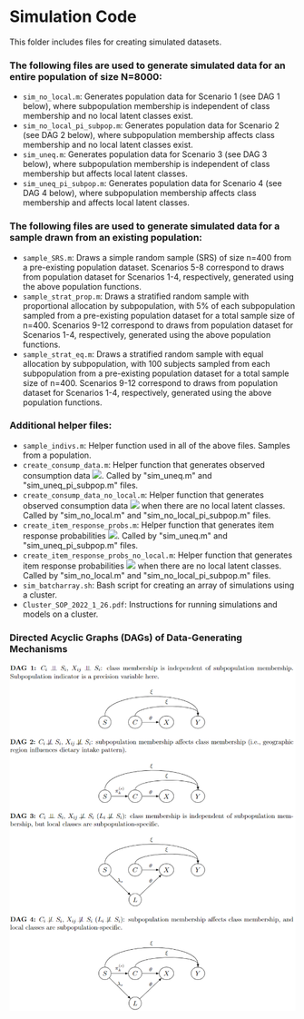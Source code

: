 # Simulation Code
This folder includes files for creating simulated datasets.

### The following files are used to generate simulated data for an entire population of size N=8000:
* `sim_no_local.m`: Generates population data for Scenario 1 (see DAG 1 below), where subpopulation membership is independent of class membership and no local latent classes exist.
* `sim_no_local_pi_subpop.m`: Generates population data for Scenario 2 (see DAG 2 below), where subpopulation membership affects class membership and no local latent classes exist.
* `sim_uneq.m`: Generates population data for Scenario 3 (see DAG 3 below), where subpopulation membership is independent of class membership but affects local latent classes.
* `sim_uneq_pi_subpop.m`: Generates population data for Scenario 4 (see DAG 4 below), where subpopulation membership affects class membership and affects local latent classes.

### The following files are used to generate simulated data for a sample drawn from an existing population:
* `sample_SRS.m`: Draws a simple random sample (SRS) of size n=400 from a pre-existing population dataset. Scenarios 5-8 correspond to draws from population dataset for Scenarios 1-4, respectively, generated using the above population functions.
* `sample_strat_prop.m`: Draws a stratified random sample with proportional allocation by subpopulation, with 5% of each subpopulation sampled from a pre-existing population dataset for a total sample size of n=400. Scenarios 9-12 correspond to draws from population dataset for Scenarios 1-4, respectively, generated using the above population functions.
* `sample_strat_eq.m`: Draws a stratified random sample with equal allocation by subpopulation, with 100 subjects sampled from each subpopulation from a pre-existing population dataset for a total sample size of n=400. Scenarios 9-12 correspond to draws from population dataset for Scenarios 1-4, respectively, generated using the above population functions.

### Additional helper files:
* `sample_indivs.m`: Helper function used in all of the above files. Samples from a population.
* `create_consump_data.m`: Helper function that generates observed consumption data <img src="https://latex.codecogs.com/gif.latex?X" />. Called by "sim_uneq.m" and "sim_uneq_pi_subpop.m" files.
* `create_consump_data_no_local.m`: Helper function that generates observed consumption data <img src="https://latex.codecogs.com/gif.latex?X" /> when there are no local latent classes. Called by "sim_no_local.m" and "sim_no_local_pi_subpop.m" files.
* `create_item_response_probs.m`: Helper function that generates item response probabilities <img src="https://latex.codecogs.com/gif.latex?\theta" />. Called by "sim_uneq.m" and "sim_uneq_pi_subpop.m" files.
* `create_item_response_probs_no_local.m`: Helper function that generates item response probabilities <img src="https://latex.codecogs.com/gif.latex?\theta" /> when there are no local latent classes. Called by "sim_no_local.m" and "sim_no_local_pi_subpop.m" files.
* `sim_batcharray.sh`: Bash script for creating an array of simulations using a cluster.
* `Cluster_SOP_2022_1_26.pdf`: Instructions for running simulations and models on a cluster.

### Directed Acyclic Graphs (DAGs) of Data-Generating Mechanisms
![DAGs](DAGs.png)
